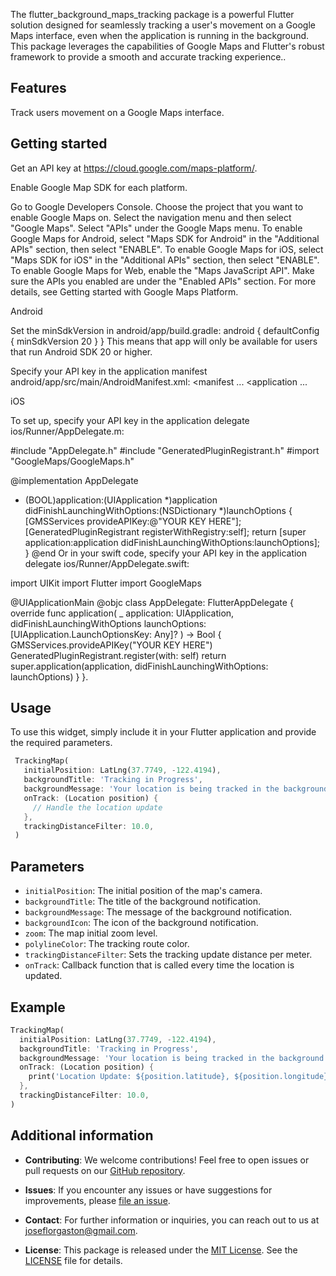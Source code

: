 <!--
This README describes the package. If you publish this package to pub.dev,
this README's contents appear on the landing page for your package.

For information about how to write a good package README, see the guide for
[writing package pages](https://dart.dev/guides/libraries/writing-package-pages).

For general information about developing packages, see the Dart guide for
[creating packages](https://dart.dev/guides/libraries/create-library-packages)
and the Flutter guide for
[developing packages and plugins](https://flutter.dev/developing-packages).
-->

The flutter_background_maps_tracking package is a powerful Flutter solution designed for seamlessly tracking a user's movement on a Google Maps interface, even when the application is running in the background. This package leverages the capabilities of Google Maps and Flutter's robust framework to provide a smooth and accurate tracking experience..

## Features

Track users movement on a Google Maps interface.

## Getting started

Get an API key at https://cloud.google.com/maps-platform/.

Enable Google Map SDK for each platform.

Go to Google Developers Console.
Choose the project that you want to enable Google Maps on.
Select the navigation menu and then select "Google Maps".
Select "APIs" under the Google Maps menu.
To enable Google Maps for Android, select "Maps SDK for Android" in the "Additional APIs" section, then select "ENABLE".
To enable Google Maps for iOS, select "Maps SDK for iOS" in the "Additional APIs" section, then select "ENABLE".
To enable Google Maps for Web, enable the "Maps JavaScript API".
Make sure the APIs you enabled are under the "Enabled APIs" section.
For more details, see Getting started with Google Maps Platform.

Android 

Set the minSdkVersion in android/app/build.gradle:
android {
    defaultConfig {
        minSdkVersion 20
    }
}
This means that app will only be available for users that run Android SDK 20 or higher.

Specify your API key in the application manifest android/app/src/main/AndroidManifest.xml:
<manifest ...
  <application ...
    <meta-data android:name="com.google.android.geo.API_KEY"
               android:value="YOUR KEY HERE"/>

iOS 

To set up, specify your API key in the application delegate ios/Runner/AppDelegate.m:

#include "AppDelegate.h"
#include "GeneratedPluginRegistrant.h"
#import "GoogleMaps/GoogleMaps.h"

@implementation AppDelegate

- (BOOL)application:(UIApplication *)application
    didFinishLaunchingWithOptions:(NSDictionary *)launchOptions {
  [GMSServices provideAPIKey:@"YOUR KEY HERE"];
  [GeneratedPluginRegistrant registerWithRegistry:self];
  return [super application:application didFinishLaunchingWithOptions:launchOptions];
}
@end
Or in your swift code, specify your API key in the application delegate ios/Runner/AppDelegate.swift:

import UIKit
import Flutter
import GoogleMaps

@UIApplicationMain
@objc class AppDelegate: FlutterAppDelegate {
  override func application(
    _ application: UIApplication,
    didFinishLaunchingWithOptions launchOptions: [UIApplication.LaunchOptionsKey: Any]?
  ) -> Bool {
    GMSServices.provideAPIKey("YOUR KEY HERE")
    GeneratedPluginRegistrant.register(with: self)
    return super.application(application, didFinishLaunchingWithOptions: launchOptions)
  }
}.

## Usage

To use this widget, simply include it in your Flutter application and provide
the required parameters.

```dart
 TrackingMap(
   initialPosition: LatLng(37.7749, -122.4194),
   backgroundTitle: 'Tracking in Progress',
   backgroundMessage: 'Your location is being tracked in the background.',
   onTrack: (Location position) {
     // Handle the location update
   },
   trackingDistanceFilter: 10.0,
 )
 ```

 ## Parameters

 - `initialPosition`: The initial position of the map's camera.
 - `backgroundTitle`: The title of the background notification.
 - `backgroundMessage`: The message of the background notification.
 - `backgroundIcon`: The icon of the background notification.
 - `zoom`: The map initial zoom level.
 - `polylineColor`: The tracking route color.
 - `trackingDistanceFilter`: Sets the tracking update distance per meter.
 - `onTrack`: Callback function that is called every time the location is updated.

 ## Example

 ```dart
 TrackingMap(
   initialPosition: LatLng(37.7749, -122.4194),
   backgroundTitle: 'Tracking in Progress',
   backgroundMessage: 'Your location is being tracked in the background.',
   onTrack: (Location position) {
     print('Location Update: ${position.latitude}, ${position.longitude}');
   },
   trackingDistanceFilter: 10.0,
)
```

## Additional information

- **Contributing**: We welcome contributions! Feel free to open issues or pull requests
   on our [GitHub repository](https://github.com/joseflorgaston/flutter_background_maps_tracking).

- **Issues**: If you encounter any issues or have suggestions for improvements,
   please [file an issue](https://github.com/joseflorgaston/flutter_background_maps_tracking/issues).

- **Contact**: For further information or inquiries, you can reach out to us at
   [joseflorgaston@gmail.com](mailto:joseflorgaston@gmail.com).

- **License**: This package is released under the [MIT License](https://opensource.org/licenses/MIT).
See the [LICENSE](https://github.com/your_username/your_tracking_package/blob/main/LICENSE) file for details.